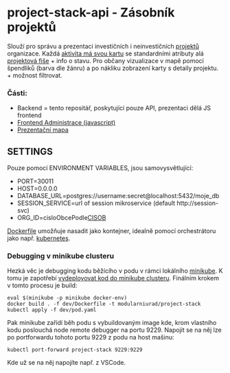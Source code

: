 # project-stack-api - Zásobník projektů

Slouží pro správu a prezentaci investičních i neinvestičních [projektů](https://www.smocr.cz/Shared/Clanky/6622/3-sulmanova-projektove-rizeni.pdf) organizace.
Každá [aktivita má svou kartu](http://www.projektmanazer.cz/sites/default/files/dokumenty/1-4projektovyzamer.pdf) se standardními atributy alá [projektová fiše](https://www.infoz.cz/projektova-fise/) + info o stavu.
Pro občany vizualizace v mapě pomocí špendliků (barva dle žánru) a po nákliku zobrazení karty s detaily projektu. + možnost filtrovat.

### Části:
- Backend = tento repositář, poskytující pouze API, prezentaci dělá JS frontend
- [Frontend Administrace (javascript)](https://github.com/modularni-urad/project-stack-webclient)
- [Prezentační mapa](https://github.com/modularni-urad/project-stack-webclient/tree/master/mapa)

## SETTINGS

Pouze pomocí ENVIRONMENT VARIABLES, jsou samovysvětlující:
- PORT=30011
- HOST=0.0.0.0
- DATABASE_URL=postgres://username:secret@localhost:5432/moje_db
- SESSION_SERVICE=url of session mikroservice (default http://session-svc)
- ORG_ID=cisloObcePodle[CISOB](http://apl.czso.cz/iSMS/cisdet.jsp?kodcis=43)

[Dockerfile](Dockerfile) umožňuje nasadit jako kontejner,
idealně pomocí orchestrátoru jako např. [kubernetes](https://kubernetes.io/).

### Debugging v minikube clusteru

Hezká věc je debugging kodu běžícího v podu v rámci lokálního [minikube](https://github.com/kubernetes/minikube).
K tomu je zapotřebí [vydeployovat kod do minikube clusteru](https://medium.com/swlh/how-to-run-locally-built-docker-images-in-kubernetes-b28fbc32cc1d).
Finálním krokem v tomto procesu je build:
```
eval $(minikube -p minikube docker-env)
docker build . -f dev/Dockerfile -t modularniurad/project-stack
kubectl apply -f dev/pod.yaml
```

Pak minikube zařídí běh podu s vybuildovaným image kde, krom vlastního kodu
poslouchá node remote debugger na portu 9229.
Napojit se na něj lze po portforwardu tohoto portu 9229 z podu na host mašinu:
```
kubectl port-forward project-stack 9229:9229
```
Kde už se na něj napojíte např. z VSCode.
